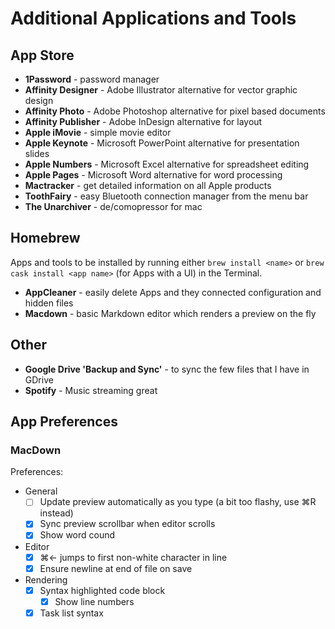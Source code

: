 # Additional Applications and Tools

## App Store

- **1Password** - password manager
- **Affinity Designer** - Adobe Illustrator alternative for vector graphic design
- **Affinity Photo** - Adobe Photoshop alternative for pixel based documents
- **Affinity Publisher** - Adobe InDesign alternative for layout
- **Apple iMovie** - simple movie editor
- **Apple Keynote** - Microsoft PowerPoint alternative for presentation slides
- **Apple Numbers** - Microsoft Excel alternative for spreadsheet editing
- **Apple Pages** - Microsoft Word alternative for word processing
- **Mactracker** - get detailed information on all Apple products
- **ToothFairy** - easy Bluetooth connection manager from the menu bar
- **The Unarchiver** - de/comopressor for mac

## Homebrew

Apps and tools to be installed by running either `brew install <name>` or `brew cask install <app name>` (for Apps with a UI) in the Terminal.

- **AppCleaner** - easily delete Apps and they connected configuration and hidden files
- **Macdown** - basic Markdown editor which renders a preview on the fly

## Other

- **Google Drive 'Backup and Sync'** - to sync the few files that I have in GDrive
- **Spotify** - Music streaming great

## App Preferences

### MacDown

Preferences:

- General
	- [ ] Update preview automatically as you type (a bit too flashy, use ⌘R instead)
	- [x] Sync preview scrollbar when editor scrolls
	- [x] Show word cound
- Editor
	- [x] ⌘← jumps to first non-white character in line
	- [x] Ensure newline at end of file on save
- Rendering
	- [x] Syntax highlighted code block
		- [x] Show line numbers
	- [x] Task list syntax
